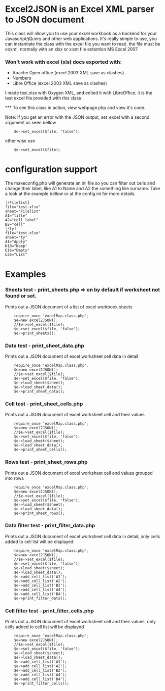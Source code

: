 # Excel2JSON is an Excel XML parser to JSON document 

This class will allow you to use your excel workbook as a backend for your Javascript/jQuery and other web applications.
It's really simple to use, you can instantiate the class with the excel file you want to read, the file must 
be ooxml, normally with an xlsx or xlsm file extention MS Excel 2007
 
### Won't work with excel (xls) docs exported with:
 - Apache Open office (excel 2003 XML save as clashes)
 - Numbers 
 - Libre Office (excel 2003 XML save as clashes)
 
I made test.xlsx with Oxygen XML, and edited it with LibreOffice. it is the test excel file provided with this class
   
*** To see this class in action, view webpage.php and view it's code.

Note: if you get an error with the JSON output, set_excel with a second argument as seen bellow
```
    $e->set_excel($file, 'false');
```
other wise use 
```
    $e->set_excel($file);
```
# configuration support

The makeconfig.php will generate an ini file so you can filter out cells and change their label, like A1 to Name and A2 the something like surname.
Take a look at the example bellow or at the config.ini for more details.
```
[/Filelist]
file="test.xlsx"
sheet="Filelist"
A1="title"
A2="cell_label"
B2="cell"
[/ty]
file="test.xlsx"
sheet="ty"
A1="Apply"
K10="Keep"
E16="Empty"
L56="List"
```
# Examples

### Sheets test - print_sheets.php => on by default if worksheet not found or set.  

Prints out a JSON document of a list of excel workbook sheets

```
    require_once 'excelMap.class.php';
    $e=new excel2JSON();
    //$e->set_excel($file);
    $e->set_excel($file, 'false');
    $e->print_sheets();
```

### Data test - print_sheet_data.php

Prints out a JSON document of excel worksheet cell data in detail

```
    require_once 'excelMap.class.php';
    $e=new excel2JSON();
    //$e->set_excel($file);
    $e->set_excel($file, 'false');
    $e->load_sheet($sheet);
    $e->load_sheet_data();
    $e->print_sheet_data();
```

### Cell test - print_sheet_cells.php

Prints out a JSON document of excel worksheet cell and their values 

```
    require_once 'excelMap.class.php';
    $e=new excel2JSON();
    //$e->set_excel($file);
    $e->set_excel($file, 'false');
    $e->load_sheet($sheet);
    $e->load_sheet_data();
    $e->print_sheet_cells();
```

### Rows test - print_sheet_rows.php

Prints out a JSON document of excel worksheet cell and values grouped into rows 

```
    require_once 'excelMap.class.php';
    $e=new excel2JSON();
    //$e->set_excel($file);
    $e->set_excel($file, 'false');
    $e->load_sheet($sheet);
    $e->load_sheet_data();
    $e->print_sheet_rows();
```


### Data filter test - print_filter_data.php

Prints out a JSON document of excel worksheet cell data in detail, only cells added to cell list will be displayed

```
    require_once 'excelMap.class.php';
    $e=new excel2JSON();
    //$e->set_excel($file);
    $e->set_excel($file, 'false');
    $e->load_sheet($sheet);
    $e->load_sheet_data();
    $e->add_cell_list('A1');
    $e->add_cell_list('A2');
    $e->add_cell_list('B2');
    $e->add_cell_list('A4');
    $e->add_cell_list('B4');
    $e->print_filter_data();
```


### Cell filter test - print_filter_cells.php

Prints out a JSON document of excel worksheet cell and their values, only cells added to cell list will be displayed 

```
    require_once 'excelMap.class.php';
    $e=new excel2JSON();
    //$e->set_excel($file);
    $e->set_excel($file, 'false');
    $e->load_sheet($sheet);
    $e->load_sheet_data();
    $e->add_cell_list('A1');
    $e->add_cell_list('A2');
    $e->add_cell_list('B2');
    $e->add_cell_list('A4');
    $e->add_cell_list('B4');
    $e->print_filter_cells();
```